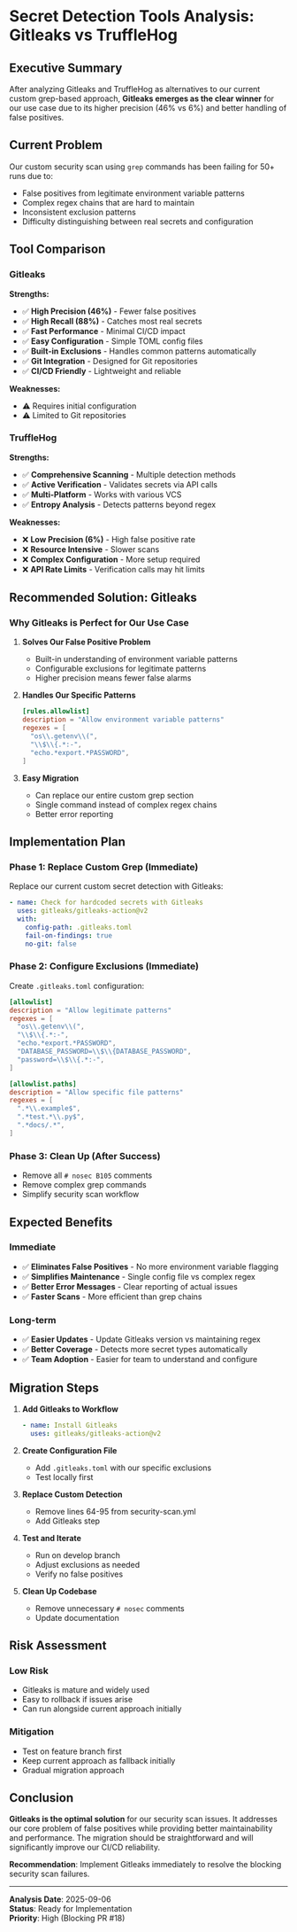 # Secret Detection Tools Analysis: Gitleaks vs TruffleHog

## Executive Summary

After analyzing Gitleaks and TruffleHog as alternatives to our current custom grep-based approach, **Gitleaks emerges as the clear winner** for our use case due to its higher precision (46% vs 6%) and better handling of false positives.

## Current Problem

Our custom security scan using `grep` commands has been failing for 50+ runs due to:
- False positives from legitimate environment variable patterns
- Complex regex chains that are hard to maintain
- Inconsistent exclusion patterns
- Difficulty distinguishing between real secrets and configuration

## Tool Comparison

### Gitleaks
**Strengths:**
- ✅ **High Precision (46%)** - Fewer false positives
- ✅ **High Recall (88%)** - Catches most real secrets
- ✅ **Fast Performance** - Minimal CI/CD impact
- ✅ **Easy Configuration** - Simple TOML config files
- ✅ **Built-in Exclusions** - Handles common patterns automatically
- ✅ **Git Integration** - Designed for Git repositories
- ✅ **CI/CD Friendly** - Lightweight and reliable

**Weaknesses:**
- ⚠️ Requires initial configuration
- ⚠️ Limited to Git repositories

### TruffleHog
**Strengths:**
- ✅ **Comprehensive Scanning** - Multiple detection methods
- ✅ **Active Verification** - Validates secrets via API calls
- ✅ **Multi-Platform** - Works with various VCS
- ✅ **Entropy Analysis** - Detects patterns beyond regex

**Weaknesses:**
- ❌ **Low Precision (6%)** - High false positive rate
- ❌ **Resource Intensive** - Slower scans
- ❌ **Complex Configuration** - More setup required
- ❌ **API Rate Limits** - Verification calls may hit limits

## Recommended Solution: Gitleaks

### Why Gitleaks is Perfect for Our Use Case

1. **Solves Our False Positive Problem**
   - Built-in understanding of environment variable patterns
   - Configurable exclusions for legitimate patterns
   - Higher precision means fewer false alarms

2. **Handles Our Specific Patterns**
   ```toml
   [rules.allowlist]
   description = "Allow environment variable patterns"
   regexes = [
     "os\\.getenv\\(",
     "\\$\\{.*:-",
     "echo.*export.*PASSWORD",
   ]
   ```

3. **Easy Migration**
   - Can replace our entire custom grep section
   - Single command instead of complex regex chains
   - Better error reporting

## Implementation Plan

### Phase 1: Replace Custom Grep (Immediate)
Replace our current custom secret detection with Gitleaks:

```yaml
- name: Check for hardcoded secrets with Gitleaks
  uses: gitleaks/gitleaks-action@v2
  with:
    config-path: .gitleaks.toml
    fail-on-findings: true
    no-git: false
```

### Phase 2: Configure Exclusions (Immediate)
Create `.gitleaks.toml` configuration:

```toml
[allowlist]
description = "Allow legitimate patterns"
regexes = [
  "os\\.getenv\\(",
  "\\$\\{.*:-",
  "echo.*export.*PASSWORD",
  "DATABASE_PASSWORD=\\$\\{DATABASE_PASSWORD",
  "password=\\$\\{.*:-",
]

[allowlist.paths]
description = "Allow specific file patterns"
regexes = [
  ".*\\.example$",
  ".*test.*\\.py$",
  ".*docs/.*",
]
```

### Phase 3: Clean Up (After Success)
- Remove all `# nosec B105` comments
- Remove complex grep commands
- Simplify security scan workflow

## Expected Benefits

### Immediate
- ✅ **Eliminates False Positives** - No more environment variable flagging
- ✅ **Simplifies Maintenance** - Single config file vs complex regex
- ✅ **Better Error Messages** - Clear reporting of actual issues
- ✅ **Faster Scans** - More efficient than grep chains

### Long-term
- ✅ **Easier Updates** - Update Gitleaks version vs maintaining regex
- ✅ **Better Coverage** - Detects more secret types automatically
- ✅ **Team Adoption** - Easier for team to understand and configure

## Migration Steps

1. **Add Gitleaks to Workflow**
   ```yaml
   - name: Install Gitleaks
     uses: gitleaks/gitleaks-action@v2
   ```

2. **Create Configuration File**
   - Add `.gitleaks.toml` with our specific exclusions
   - Test locally first

3. **Replace Custom Detection**
   - Remove lines 64-95 from security-scan.yml
   - Add Gitleaks step

4. **Test and Iterate**
   - Run on develop branch
   - Adjust exclusions as needed
   - Verify no false positives

5. **Clean Up Codebase**
   - Remove unnecessary `# nosec` comments
   - Update documentation

## Risk Assessment

### Low Risk
- Gitleaks is mature and widely used
- Easy to rollback if issues arise
- Can run alongside current approach initially

### Mitigation
- Test on feature branch first
- Keep current approach as fallback initially
- Gradual migration approach

## Conclusion

**Gitleaks is the optimal solution** for our security scan issues. It addresses our core problem of false positives while providing better maintainability and performance. The migration should be straightforward and will significantly improve our CI/CD reliability.

**Recommendation**: Implement Gitleaks immediately to resolve the blocking security scan failures.

---

**Analysis Date**: 2025-09-06  
**Status**: Ready for Implementation  
**Priority**: High (Blocking PR #18)
